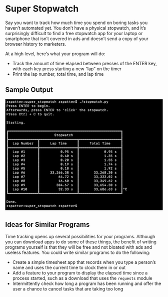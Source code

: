# Super Stopwatch

Say you want to track how much time you spend on boring tasks you haven’t automated yet. You don’t have a physical stopwatch, and it’s surprisingly difficult to find a free stopwatch app for your laptop or smartphone that isn’t covered in ads and doesn’t send a copy of your browser history to marketers.

At a high level, here’s what your program will do:
- Track the amount of time elapsed between presses of the ENTER key, with each key press starting a new “lap” on the timer
- Print the lap number, total time, and lap time

## Sample Output
<p align=center>
  <img src=./sample_output.png alt=sample console output>
</p>

Ideas for Similar Programs
-

Time tracking opens up several possibilities for your programs. Although you can download apps to do some of these things, the benefit of writing programs yourself is that they will be free and not bloated with ads and useless features. You could write similar programs to do the following:

- Create a simple timesheet app that records when you type a person’s name and uses the current time to clock them in or out
- Add a feature to your program to display the elapsed time since a process started, such as a download that uses the `requests` module
- Intermittently check how long a program has been running and offer the user a chance to cancel tasks that are taking too long
